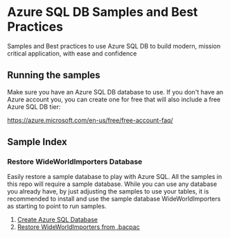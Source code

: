 # Azure SQL DB Samples and Best Practices

Samples and Best practices to use Azure SQL DB to build modern, mission critical application, with ease and confidence

## Running the samples

Make sure you have an Azure SQL DB database to use. If you don't have an Azure account you, you can create one for free that will also include a free Azure SQL DB tier:

https://azure.microsoft.com/en-us/free/free-account-faq/

## Sample Index

### Restore WideWorldImporters Database

Easily restore a sample database to play with Azure SQL. All the samples in this repo will require a sample database. While you can use any database you already have, by just adjusting the samples to use your tables, it is recommended to install and use the sample database WideWorldImporters as starting to point to run samples.

1. [Create Azure SQL Database](https://docs.microsoft.com/en-us/azure/sql-database/sql-database-single-database-get-started?tabs=azure-portal)
2. [Restore WideWorldImporters from .bacpac](./samples/01-restore-database)

